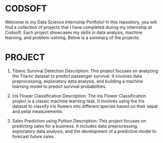 # CODSOFT
Welcome to my Data Science Internship Portfolio! In this repository, you will find a collection of projects that I have completed during my internship at Codsoft. Each project showcases my skills in data analysis, machine learning, and problem-solving. Below is a summary of the projects:
# PROJECT 
1. Titanic Survival Detection
Description: This project focuses on analyzing the Titanic dataset to predict passenger survival. It involves data preprocessing, exploratory data analysis, and building a machine learning model to predict survival probabilities.



2. Iris Flower Classification
Description: The Iris Flower Classification project is a classic machine learning task. It involves using the Iris dataset to classify iris flowers into different species based on their sepal and petal measurements.

3. Sales Prediction using Python
Description: This project focuses on predicting sales for a business. It includes data preprocessing, exploratory data analysis, and the development of a predictive model to forecast future sales.


